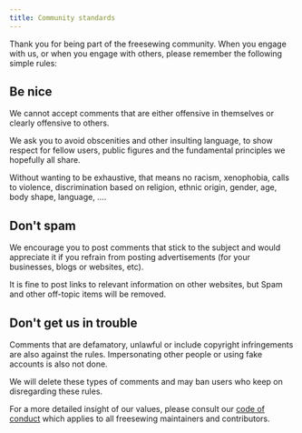 ```yaml
---
title: Community standards
---
```


Thank you for being part of the freesewing community. When you engage with us, or when you engage with others, please remember the following simple rules:

## Be nice

We cannot accept comments that are either offensive in themselves or clearly offensive to others.

We ask you to avoid obscenities and other insulting language, to show respect for fellow users, public figures and the fundamental principles we hopefully all share.

Without wanting to be exhaustive, that means no racism, xenophobia, calls to violence, discrimination based on religion, ethnic origin, gender, age, body shape, language, &hellip;.

## Don't spam

We encourage you to post comments that stick to the subject and would appreciate it if you refrain from posting advertisements (for your businesses, blogs or websites, etc).

It is fine to post links to relevant information on other websites, but Spam and other off-topic items will be removed.

## Don't get us in trouble

Comments that are defamatory, unlawful or include copyright infringements are also against the rules. Impersonating other people or using fake accounts is also not done.

We will delete these types of comments and may ban users who keep on disregarding these rules.

<note>

For a more detailed insight of our values, please consult our [code of conduct](https://freesewing.dev/contributor/code-of-conduct) which applies to all freesewing maintainers and contributors.

</Note>